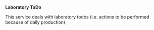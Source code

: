 **Laboratory ToDo**
 
This service deals with laboratory todos (i.e. actions to be performed because of daily production)
